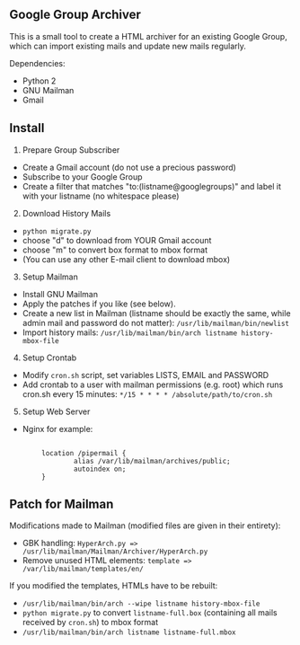 Google Group Archiver
---------------------

This is a small tool to create a HTML archiver for an existing Google Group, which can import existing mails and update new mails regularly.

Dependencies:
  * Python 2
  * GNU Mailman
  * Gmail

Install
-------

1. Prepare Group Subscriber
  * Create a Gmail account (do not use a precious password)
  * Subscribe to your Google Group
  * Create a filter that matches "to:(listname@googlegroups)" and label it with your listname (no whitespace please)

2. Download History Mails
  * `python migrate.py`
  * choose "d" to download from YOUR Gmail account
  * choose "m" to convert box format to mbox format
  * (You can use any other E-mail client to download mbox)

3. Setup Mailman
  * Install GNU Mailman
  * Apply the patches if you like (see below).
  * Create a new list in Mailman (listname should be exactly the same, while admin mail and password do not matter):
    `/usr/lib/mailman/bin/newlist`
  * Import history mails:
    `/usr/lib/mailman/bin/arch listname history-mbox-file`

4. Setup Crontab
  * Modify `cron.sh` script, set variables LISTS, EMAIL and PASSWORD
  * Add crontab to a user with mailman permissions (e.g. root) which runs cron.sh every 15 minutes:
    `*/15 * * * * /absolute/path/to/cron.sh`

5. Setup Web Server
  * Nginx for example:
<code>
        location /pipermail {
                alias /var/lib/mailman/archives/public;
                autoindex on;
        }
</code>

Patch for Mailman
-----------------

Modifications made to Mailman (modified files are given in their entirety):
  * GBK handling:
    <code>HyperArch.py => /usr/lib/mailman/Mailman/Archiver/HyperArch.py</code>
  * Remove unused HTML elements:
    <code>template => /var/lib/mailman/templates/en/</code>

If you modified the templates, HTMLs have to be rebuilt:
  * `/usr/lib/mailman/bin/arch --wipe listname history-mbox-file`
  * `python migrate.py` to convert `listname-full.box` (containing all mails received by `cron.sh`) to mbox format
  * `/usr/lib/mailman/bin/arch listname listname-full.mbox`

